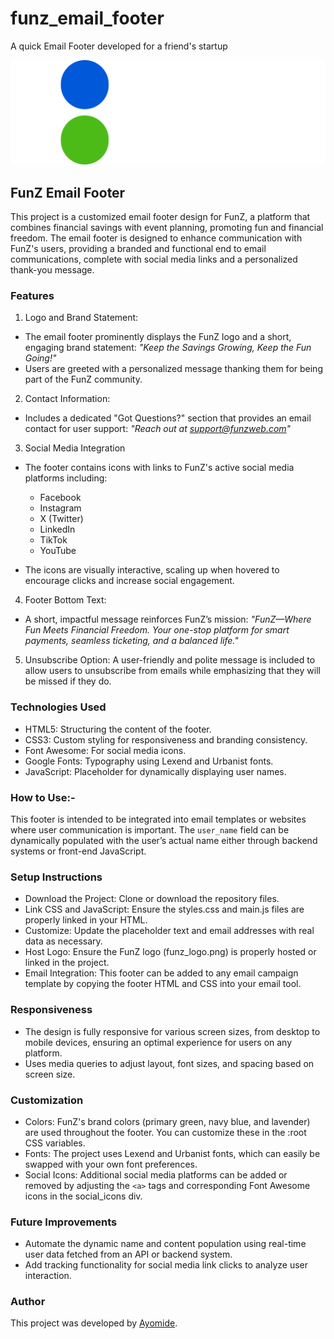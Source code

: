 # funz_email_footer

A quick Email Footer developed for a friend's startup

![FunZ](./funz_logo.png)

## FunZ Email Footer

This project is a customized email footer design for FunZ, a platform that combines financial savings with event planning, promoting fun and financial freedom. The email footer is designed to enhance communication with FunZ's users, providing a branded and functional end to email communications, complete with social media links and a personalized thank-you message.

### Features

1. Logo and Brand Statement:

- The email footer prominently displays the FunZ logo and a short, engaging brand statement:
  _"Keep the Savings Growing, Keep the Fun Going!"_
- Users are greeted with a personalized message thanking them for being part of the FunZ community.

2. Contact Information:

- Includes a dedicated "Got Questions?" section that provides an email contact for user support:
  _"Reach out at <support@funzweb.com>"_

3. Social Media Integration

- The footer contains icons with links to FunZ's active social media platforms including:
  - Facebook
  - Instagram
  - X (Twitter)
  - LinkedIn
  - TikTok
  - YouTube

- The icons are visually interactive, scaling up when hovered to encourage clicks and increase social engagement.

4. Footer Bottom Text:

- A short, impactful message reinforces FunZ’s mission:
   _"FunZ—Where Fun Meets Financial Freedom. Your one-stop platform for smart payments, seamless ticketing, and a balanced life."_

5. Unsubscribe Option:
   A user-friendly and polite message is included to allow users to unsubscribe from emails while emphasizing that they will be missed if they do.

### Technologies Used

- HTML5: Structuring the content of the footer.
- CSS3: Custom styling for responsiveness and branding consistency.
- Font Awesome: For social media icons.
- Google Fonts: Typography using Lexend and Urbanist fonts.
- JavaScript: Placeholder for dynamically displaying user names.

### How to Use:-

   This footer is intended to be integrated into email templates or websites where user communication is important. The `user_name` field can be dynamically populated with the user’s actual name either through backend systems or front-end JavaScript.

### Setup Instructions

- Download the Project: Clone or download the repository files.
- Link CSS and JavaScript: Ensure the styles.css and main.js files are properly linked in your HTML.
- Customize: Update the placeholder text and email addresses with real data as necessary.
- Host Logo: Ensure the FunZ logo (funz_logo.png) is properly hosted or linked in the project.
- Email Integration: This footer can be added to any email campaign template by copying the footer HTML and CSS into your email tool.

### Responsiveness

- The design is fully responsive for various screen sizes, from desktop to mobile devices, ensuring an optimal experience for users on any platform.
- Uses media queries to adjust layout, font sizes, and spacing based on screen size.

### Customization

- Colors: FunZ's brand colors (primary green, navy blue, and lavender) are used throughout the footer. You can customize these in the :root CSS variables.
- Fonts: The project uses Lexend and Urbanist fonts, which can easily be swapped with your own font preferences.
- Social Icons: Additional social media platforms can be added or removed by adjusting the `<a>` tags and corresponding Font Awesome icons in the social_icons div.

### Future Improvements

- Automate the dynamic name and content population using real-time user data fetched from an API or backend system.
- Add tracking functionality for social media link clicks to analyze user interaction.

### Author

This project was developed by [Ayomide](https://github.com/AyomideKayode).
